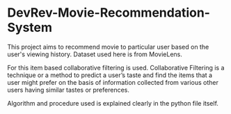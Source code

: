 # DevRev-Movie-Recommendation-System

This project aims to recommend movie to particular user based on the user's viewing history. Dataset used here is from MovieLens.  

For this item based collaborative filtering is used. Collaborative Filtering is a technique or a method to predict a user’s taste and find the items that a user might prefer on the basis of information collected from various other users having similar tastes or preferences.  

Algorithm and procedure used is explained clearly in the python file itself.
